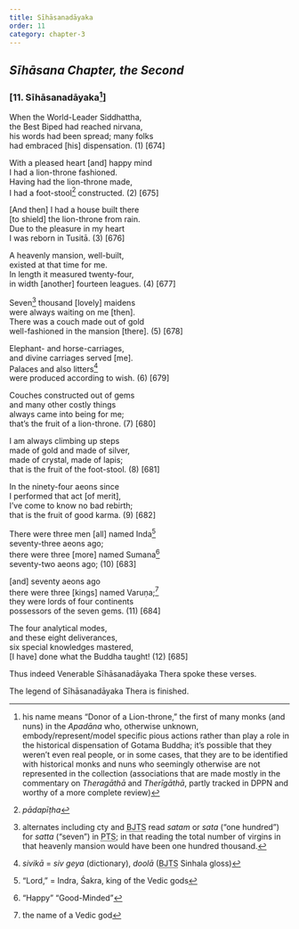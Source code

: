 ```yaml
---
title: Sīhāsanadāyaka
order: 11
category: chapter-3
---
```


## *Sīhāsana Chapter, the Second*

### \[11. Sīhāsanadāyaka[^1]\]

When the World-Leader Siddhattha,  
the Best Biped had reached nirvana,  
his words had been spread; many folks  
had embraced \[his\] dispensation. (1) \[674\]

With a pleased heart \[and\] happy mind  
I had a lion-throne fashioned.  
Having had the lion-throne made,  
I had a foot-stool[^2] constructed. (2) \[675\]

\[And then\] I had a house built there  
\[to shield\] the lion-throne from rain.  
Due to the pleasure in my heart  
I was reborn in Tusitā. (3) \[676\]

A heavenly mansion, well-built,  
existed at that time for me.  
In length it measured twenty-four,  
in width \[another\] fourteen leagues. (4) \[677\]

Seven[^3] thousand \[lovely\] maidens  
were always waiting on me \[then\].  
There was a couch made out of gold  
well-fashioned in the mansion \[there\]. (5) \[678\]

Elephant- and horse-carriages,  
and divine carriages served \[me\].  
Palaces and also litters[^4]  
were produced according to wish. (6) \[679\]

Couches constructed out of gems  
and many other costly things  
always came into being for me;  
that’s the fruit of a lion-throne. (7) \[680\]

I am always climbing up steps  
made of gold and made of silver,  
made of crystal, made of lapis;  
that is the fruit of the foot-stool. (8) \[681\]

In the ninety-four aeons since  
I performed that act \[of merit\],  
I’ve come to know no bad rebirth;  
that is the fruit of good karma. (9) \[682\]

There were three men \[all\] named Inda[^5]  
seventy-three aeons ago;  
there were three \[more\] named Sumana[^6]  
seventy-two aeons ago; (10) \[683\]

\[and\] seventy aeons ago  
there were three \[kings\] named Varuṇa;[^7]  
they were lords of four continents  
possessors of the seven gems. (11) \[684\]

The four analytical modes,  
and these eight deliverances,  
six special knowledges mastered,  
\[I have\] done what the Buddha taught! (12) \[685\]

Thus indeed Venerable Sīhāsanadāyaka Thera spoke these verses.

The legend of Sīhāsanadāyaka Thera is finished.

[^1]: his name means “Donor of a Lion-throne,” the first of many monks (and nuns) in the *Apadāna* who, otherwise unknown, embody/represent/model specific pious actions rather than play a role in the historical dispensation of Gotama Buddha; it’s possible that they weren’t even real people, or in some cases, that they are to be identified with historical monks and nuns who seemingly otherwise are not represented in the collection (associations that are made mostly in the commentary on *Theragāthā* and *Therīgāthā*, partly tracked in DPPN and worthy of a more complete review)

[^2]: *pādapīṭha*

[^3]: alternates including cty and <abbr title="Buddha Jayanthi Tripitaka Series">BJTS</abbr> read *satam* or *sata* (“one hundred”) for *satta* (“seven”) in <abbr title="Pali Text Society">PTS</abbr>; in that reading the total number of virgins in that heavenly mansion would have been one hundred thousand.

[^4]: *sivikā* = *siv geya* (dictionary), *doolā* (<abbr title="Buddha Jayanthi Tripitaka Series">BJTS</abbr> Sinhala gloss)

[^5]: “Lord,” = Indra, Śakra, king of the Vedic gods

[^6]: “Happy” “Good-Minded”

[^7]: the name of a Vedic god
